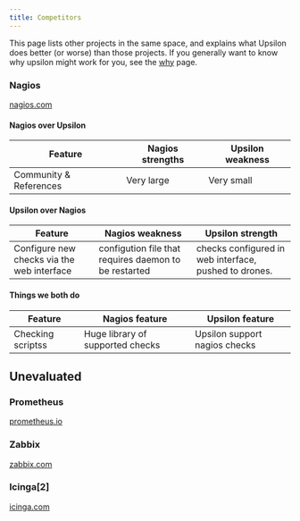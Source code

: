 ```yaml
---
title: Competitors
---
```


This page lists other projects in the same space, and explains what Upsilon
does better (or worse) than those projects. If you generally want to know why
upsilon might work for you, see the [why](why) page.

### Nagios

[nagios.com](http://nagios.com)

#### Nagios over Upsilon

| Feature | Nagios strengths | Upsilon weakness |
| --- | --- | --- |
| Community & References | Very large | Very small | 

#### Upsilon over Nagios

| Feature | Nagios weakness | Upsilon strength |
| --- | --- | --- |
| Configure new checks via the web interface | configution file that requires daemon to be restarted | checks configured in web interface, pushed to drones. |

#### Things we both do

| Feature | Nagios feature | Upsilon feature |
| --- | --- | --- |
| Checking scriptss | Huge library of supported checks | Upsilon support nagios checks |


## Unevaluated

### Prometheus

[prometheus.io](https://prometheus.io/)

### Zabbix

[zabbix.com](https://www.zabbix.com/)

### Icinga[2]

[icinga.com](https://www.icinga.com)
